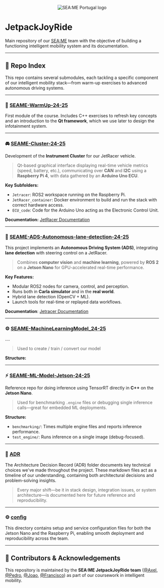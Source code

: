<p align="center">
  <img src="https://github.com/user-attachments/assets/338d4621-d5dc-4136-81c5-252edcbcf5e0" alt="SEA:ME Portugal logo"/>
</p>

# JetpackJoyRide
Main repository of our [SEA:ME](https://seame.space/) team with the objective of building a functioning intelligent mobility system and its documentation.

---

## 📁 Repo Index

This repo contains several submodules, each tackling a specific component of our intelligent mobility stack—from warm-up exercises to advanced autonomous driving systems.

--- 

### 🔰 [SEAME-WarmUp-24-25](https://github.com/Axel-ex/SEAME-WarmUp-24-25)

First module of the course. Includes C++ exercises to refresh key concepts and an introduction to the **Qt framework**, which we use later to design the infotainment system.

---

### 🚘 [SEAME-Cluster-24-25](https://github.com/Xyckens/SEAME-Cluster-24-25)

Development of the **Instrument Cluster** for our JetRacer vehicle.

> Qt-based graphical interface displaying real-time vehicle metrics (speed, battery, etc.), communicating over **CAN** and **I2C** using a **Raspberry Pi 4**, with data gathered by an **Arduino Uno ECU**.

**Key Subfolders:**
- `Jetracer`: ROS2 workspace running on the Raspberry Pi.
- `JetRacer_container`: Docker environment to build and run the stack with correct hardware access.
- `ECU_code`: Code for the Arduino Uno acting as the Electronic Control Unit.

**Documentation:** [JetRacer Documentation](https://xyckens.github.io/SEAME-Cluster-24-25/)

---

### 🤖 [SEAME-ADS-Autonomous-lane-detection-24-25](https://github.com/Axel-ex/SEAME-ADS-Autonomous-lane-detection-24-25)
This project implements an **Autonomous Driving System (ADS)**, integrating **lane detection** with steering control on a JetRacer.

> Combines **computer vision** and **machine learning**, powered by **ROS 2** on a **Jetson Nano** for GPU-accelerated real-time performance.

**Key Features:**
- Modular ROS2 nodes for camera, control, and perception.
- Runs both in **Carla simulator** and in the **real world**.
- Hybrid lane detection (OpenCV + ML).
- Launch tools for real-time or replayed data workflows.

**Documentation**: [Jetracer Documentation](https://axel-ex.github.io/SEAME-ADS-Autonomous-lane-detection-24-25)

---

### ⚙️  [SEAME-MachineLearningModel_24-25](https://github.com/peterbikes/SEAME-MachineLearningModel_24-25)

....

> Used to create / train / convert our model 

**Structure:**

---

### ⚡ [SEAME-ML-Model-Jetson-24-25](https://github.com/Axel-ex/SEAME-ML-Model-Jetson-24-25)

Reference repo for doing inference using TensorRT directly in **C++** on the **Jetson Nano**.

> Used for benchmarking `.engine` files or debugging single inference calls—great for embedded ML deployments.

**Structure:**
- `benchmarking/`: Times multiple engine files and reports inference performance.
- `test_engine/`: Runs inference on a single image (debug-focused).

--- 

### 📄 [ADR](https://github.com/SEAME-pt/JetPackJoyRide/tree/main/ADR)

The Architecture Decision Record (ADR) folder documents key technical choices we've made throughout the project. These markdown files act as a timeline of our understanding, containing both architectural decisions and problem-solving insights.

> Every major shift—be it in stack design, integration issues, or system architecture—is documented here for future reference and reproducibility.

--- 

### ⚙️  [config](https://github.com/SEAME-pt/JetPackJoyRide/tree/main/config)

This directory contains setup and service configuration files for both the Jetson Nano and the Raspberry Pi, enabling smooth deployment and reproducibility across the team.

--- 

## 🧠 Contributors & Acknowledgements

This repository is maintained by the **SEA:ME JetpackJoyRide team** ([@Axel](https://github.com/Axel-ex), [@Pedro](https://github.com/peterbikes), [@Joao](https://github.com/jpedroegger), [@Francisco](https://github.com/Xyckens)) as part of our coursework in intelligent mobility.
